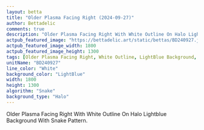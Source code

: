 ```yaml
---
layout: betta
title: "Older Plasma Facing Right (2024-09-27)"
author: Bettadelic
comments: true
description: "Older Plasma Facing Right With White Outline On Halo Lightblue Background With Snake Pattern."
actpub_featured_image: "https://bettadelic.art/static/bettas/BD240927.jpg"
actpub_featured_image_width: 1800
actpub_featured_image_height: 1300
tags: [Older Plasma Facing Right, White Outline, LightBlue Background, Halo Background Pattern, Snake Pattern, September 2024]
unitName: "BD240927"
line_color: "White"
background_color: "LightBlue"
width: 1800
height: 1300
algorithm: "Snake"
background_type: "Halo"
---
```


Older Plasma Facing Right With White Outline On Halo Lightblue Background With Snake Pattern.
